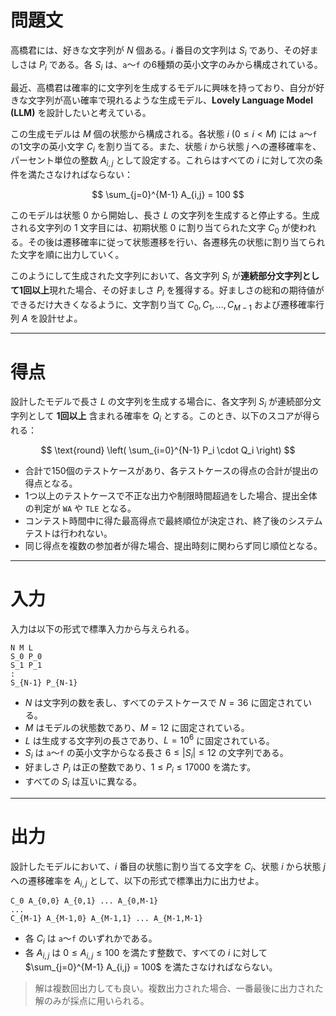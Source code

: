 
# 問題文

高橋君には、好きな文字列が $N$ 個ある。$i$ 番目の文字列は $S_i$ であり、その好ましさは $P_i$ である。各 $S_i$ は、`a`〜`f` の6種類の英小文字のみから構成されている。

最近、高橋君は確率的に文字列を生成するモデルに興味を持っており、自分が好きな文字列が高い確率で現れるような生成モデル、**Lovely Language Model (LLM)** を設計したいと考えている。

この生成モデルは $M$ 個の状態から構成される。各状態 $i$ ($0 \leq i < M$) には `a`〜`f` の1文字の英小文字 $C_i$ を割り当てる。また、状態 $i$ から状態 $j$ への遷移確率を、パーセント単位の整数 $A_{i,j}$ として設定する。これらはすべての $i$ に対して次の条件を満たさなければならない：

$$
\sum_{j=0}^{M-1} A_{i,j} = 100
$$

このモデルは状態 0 から開始し、長さ $L$ の文字列を生成すると停止する。生成される文字列の 1 文字目には、初期状態 0 に割り当てられた文字 $C_0$ が使われる。その後は遷移確率に従って状態遷移を行い、各遷移先の状態に割り当てられた文字を順に出力していく。

このようにして生成された文字列において、各文字列 $S_i$ が**連続部分文字列として1回以上**現れた場合、その好ましさ $P_i$ を獲得する。好ましさの総和の期待値ができるだけ大きくなるように、文字割り当て $C_0, C_1, \ldots, C_{M-1}$ および遷移確率行列 $A$ を設計せよ。

---

# 得点

設計したモデルで長さ $L$ の文字列を生成する場合に、各文字列 $S_i$ が連続部分文字列として **1回以上** 含まれる確率を $Q_i$ とする。このとき、以下のスコアが得られる：

$$
\text{round} \left( \sum_{i=0}^{N-1} P_i \cdot Q_i \right)
$$

* 合計で150個のテストケースがあり、各テストケースの得点の合計が提出の得点となる。
* 1つ以上のテストケースで不正な出力や制限時間超過をした場合、提出全体の判定が `WA` や `TLE` となる。
* コンテスト時間中に得た最高得点で最終順位が決定され、終了後のシステムテストは行われない。
* 同じ得点を複数の参加者が得た場合、提出時刻に関わらず同じ順位となる。

---

# 入力

入力は以下の形式で標準入力から与えられる。

```
N M L
S_0 P_0
S_1 P_1
:
S_{N-1} P_{N-1}
```

* $N$ は文字列の数を表し、すべてのテストケースで $N = 36$ に固定されている。
* $M$ はモデルの状態数であり、$M = 12$ に固定されている。
* $L$ は生成する文字列の長さであり、$L = 10^6$ に固定されている。
* $S_i$ は `a`〜`f` の英小文字からなる長さ $6 \leq |S_i| \leq 12$ の文字列である。
* 好ましさ $P_i$ は正の整数であり、$1 \leq P_i \leq 17000$ を満たす。
* すべての $S_i$ は互いに異なる。

---

# 出力

設計したモデルにおいて、$i$ 番目の状態に割り当てる文字を $C_i$、状態 $i$ から状態 $j$ への遷移確率を $A_{i,j}$ として、以下の形式で標準出力に出力せよ。

```
C_0 A_{0,0} A_{0,1} ... A_{0,M-1}
...
C_{M-1} A_{M-1,0} A_{M-1,1} ... A_{M-1,M-1}
```

* 各 $C_i$ は `a`〜`f` のいずれかである。
* 各 $A_{i,j}$ は $0 \leq A_{i,j} \leq 100$ を満たす整数で、すべての $i$ に対して $\sum_{j=0}^{M-1} A_{i,j} = 100$ を満たさなければならない。

> 解は複数回出力しても良い。複数出力された場合、一番最後に出力された解のみが採点に用いられる。


